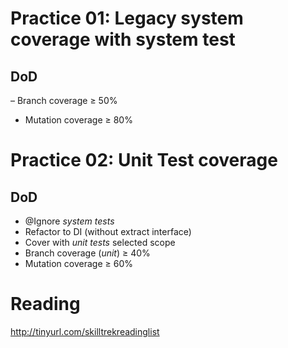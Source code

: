 # Practice 01: Legacy system coverage with system test
## DoD
– Branch coverage ≥ 50%
- Mutation coverage ≥ 80%

# Practice 02: Unit Test coverage
## DoD
- @Ignore _system tests_
- Refactor to DI (without extract interface)
- Cover with _unit tests_ selected scope
- Branch coverage (_unit_) ≥ 40%
- Mutation coverage ≥ 60%

# Reading
http://tinyurl.com/skilltrekreadinglist
